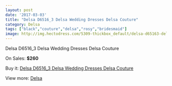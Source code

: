 ```yaml
---
layout: post
date: '2017-03-03'
title: "Delsa D6516_3 Delsa Wedding Dresses Delsa Couture"
category: Delsa
tags: ["black","couture","delsa","rosy","bridesmaid"]
image: http://img.hectodress.com/5309-thickbox_default/delsa-d65163-delsa-wedding-dresses-delsa-couture.jpg
---
```

Delsa D6516_3 Delsa Wedding Dresses Delsa Couture

On Sales: **$260**
<a href="https://www.hectodress.com/delsa/2665-delsa-d65163-delsa-wedding-dresses-delsa-couture.html"><amp-img layout="responsive" width="600" height="600" src="//img.hectodress.com/5309-thickbox_default/delsa-d65163-delsa-wedding-dresses-delsa-couture.jpg" alt="Delsa D6516_3 Delsa Wedding Dresses Delsa Couture 0" /></a>

Buy it: [Delsa D6516_3 Delsa Wedding Dresses Delsa Couture](https://www.hectodress.com/delsa/2665-delsa-d65163-delsa-wedding-dresses-delsa-couture.html "Delsa D6516_3 Delsa Wedding Dresses Delsa Couture")

View more: [Delsa](https://www.hectodress.com/46-delsa "Delsa")